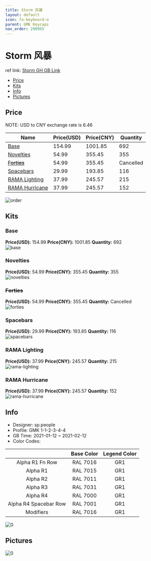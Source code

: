 ```yaml
---
title: Storm 风暴
layout: default
icon: fa-keyboard-o
parent: GMK Keycaps
nav_order: 290965
---
```


# Storm 风暴

ref link: [Storm GH GB Link]()

* [Price](#price)
* [Kits](#kits)
* [Info](#info)
* [Pictures](#pictures)

## Price

NOTE: USD to CNY exchange rate is 6.46

| Name          | Price(USD)   |  Price(CNY) | Quantity |
| ------------- | ------------ |  ---------- | -------- |
|[Base](#base)|154.99|1001.85|692|
|[Novelties](#novelties)|54.99|355.45|355|
|[~~Forties~~](#forties)|54.99|355.45|Cancelled|
|[Spacebars](#spacebars)|29.99|193.85|116|
|[RAMA Lighting](#rama-lighting)|37.99|245.57|215|
|[RAMA Hurricane](#rama-hurricane)|37.99|245.57|152|

<img src="{{ 'assets/images/gmk-keycaps/Storm/order.png' | relative_url }}" alt="order" class="image featured">

## Kits
### Base  
**Price(USD):** 154.99	**Price(CNY):** 1001.85	**Quantity:** 692  
<img src="{{ 'assets/images/gmk-keycaps/Storm/kits_pics/base.png' | relative_url }}" alt="base" class="image featured">

### Novelties  
**Price(USD):** 54.99	**Price(CNY):** 355.45	**Quantity:** 355  
<img src="{{ 'assets/images/gmk-keycaps/Storm/kits_pics/novelties.png' | relative_url }}" alt="novelties" class="image featured">

### ~~Forties~~  
**Price(USD):** 54.99	**Price(CNY):** 355.45	**Quantity:** Cancelled  
<img src="{{ 'assets/images/gmk-keycaps/Storm/kits_pics/forties.png' | relative_url }}" alt="forties" class="image featured">

### Spacebars  
**Price(USD):** 29.99	**Price(CNY):** 193.85	**Quantity:** 116  
<img src="{{ 'assets/images/gmk-keycaps/Storm/kits_pics/spacebars.png' | relative_url }}" alt="spacebars" class="image featured">

### RAMA Lighting  
**Price(USD):** 37.99	**Price(CNY):** 245.57	**Quantity:** 215  
<img src="{{ 'assets/images/gmk-keycaps/Storm/kits_pics/rama-lighting.png' | relative_url }}" alt="rama-lighting" class="image featured">

### RAMA Hurricane  
**Price(USD):** 37.99	**Price(CNY):** 245.57	**Quantity:** 152  
<img src="{{ 'assets/images/gmk-keycaps/Storm/kits_pics/rama-hurricane.png' | relative_url }}" alt="rama-hurricane" class="image featured">

## Info
* Designer: sp.people  
* Profile: GMK 1-1-2-3-4-4  
* GB Time: 2021-01-12 ~ 2021-02-12  
* Color Codes:  

| |Base Color     | Legend Color
| :-------------: | :-------------: | :------------:
|Alpha R1 Fn Row|RAL 7016|GR1
|Alpha R1|RAL 7015|GR1
|Alpha R2|RAL 7011|GR1
|Alpha R3|RAL 7031|GR1
|Alpha R4|RAL 7000|GR1
|Alpha R4 Spacebar Row|RAL 7001|GR1
|Modifiers|RAL 7016|GR1

<img src="{{ 'assets/images/gmk-keycaps/Storm/0.png' | relative_url }}" alt="0" class="image featured">

## Pictures  
<img src="{{ 'assets/images/gmk-keycaps/Storm/rendering_pics/0.png' | relative_url }}" alt="0" class="image featured">
